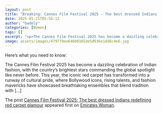 ```yaml
---
layout: post
title: "Breaking: Cannes Film Festival 2025 - The best dressed Indians redefining red carpet glamour"
date: 2025-05-21T05:56:12
author: "badely"
categories: [Women]
tags: []
excerpt: "<p>The Cannes Film Festival 2025 has become a dazzling celebration of Indian fashion, with the country’s brightest stars commanding the global spotlig"
image: assets/images/479779ee64600165de5d636e1dd6c4e6.jpg
---
```


Here’s what you need to know: <p>The Cannes Film Festival 2025 has become a dazzling celebration of Indian fashion, with the country’s brightest stars commanding the global spotlight like never before. This year, the iconic red carpet has transformed into a runway of cultural pride, where Bollywood icons, rising talents, and fashion mavericks have showcased breathtaking ensembles that blend tradition with [&#8230;]</p>
<p>The post <a href="https://emirateswoman.com/cannes-film-festival-2025-best-dressed-indians/" rel="nofollow">Cannes Film Festival 2025: The best dressed Indians redefining red carpet glamour</a> appeared first on <a href="https://emirateswoman.com" rel="nofollow">Emirates Woman</a>.</p>

